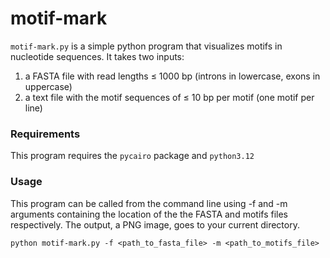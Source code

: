 # motif-mark

```motif-mark.py``` is a simple python program that visualizes motifs in nucleotide sequences. It takes two inputs:
1. a FASTA file with read lengths $\leq$ 1000 bp (introns in lowercase, exons in uppercase)
2. a text file with the motif sequences of $\leq$ 10 bp per motif (one motif per line)


### Requirements

This program requires the ```pycairo``` package and ```python3.12```


### Usage

This program can be called from the command line using -f and -m arguments containing the location of the the FASTA and motifs files respectively. The output, a PNG image, goes to your current directory.

```
python motif-mark.py -f <path_to_fasta_file> -m <path_to_motifs_file>

```




